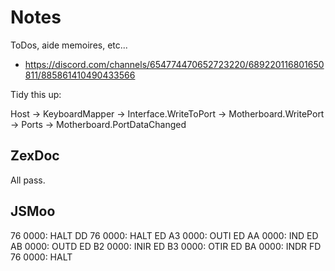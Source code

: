 # Notes

ToDos, aide memoires, etc...

- https://discord.com/channels/654774470652723220/689220116801650811/885861410490433566

Tidy this up:

Host -> KeyboardMapper -> Interface.WriteToPort -> Motherboard.WritePort -> Ports -> Motherboard.PortDataChanged

## ZexDoc

All pass.

## JSMoo

76 0000: HALT
DD 76 0000: HALT
ED A3 0000: OUTI
ED AA 0000: IND
ED AB 0000: OUTD
ED B2 0000: INIR
ED B3 0000: OTIR
ED BA 0000: INDR
FD 76 0000: HALT
